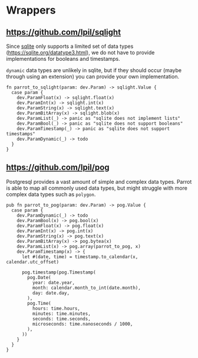 # Wrappers

## https://github.com/lpil/sqlight

Since [sqlite](https://sqlite.org/) only supports a limited set of data types (https://sqlite.org/datatype3.html),
we do not have to provide implementations for booleans and timestamps.

`dynamic` data types are unlikely in sqlite, but if they should occur (maybe through using an extension)
you can provide your own implementation.

```gleam
fn parrot_to_sqlight(param: dev.Param) -> sqlight.Value {
  case param {
    dev.ParamFloat(x) -> sqlight.float(x)
    dev.ParamInt(x) -> sqlight.int(x)
    dev.ParamString(x) -> sqlight.text(x)
    dev.ParamBitArray(x) -> sqlight.blob(x)
    dev.ParamList(_) -> panic as "sqlite does not implement lists"
    dev.ParamBool(_) -> panic as "sqlite does not support booleans"
    dev.ParamTimestamp(_) -> panic as "sqlite does not support timestamps"
    dev.ParamDynamic(_) -> todo
  }
}
```

## https://github.com/lpil/pog

Postgresql provides a vast amount of simple and complex data types. Parrot is able to map all commonly used data types,
but might struggle with more complex data types such as `polygon`.

```gleam
pub fn parrot_to_pog(param: dev.Param) -> pog.Value {
  case param {
    dev.ParamDynamic(_) -> todo
    dev.ParamBool(x) -> pog.bool(x)
    dev.ParamFloat(x) -> pog.float(x)
    dev.ParamInt(x) -> pog.int(x)
    dev.ParamString(x) -> pog.text(x)
    dev.ParamBitArray(x) -> pog.bytea(x)
    dev.ParamList(x) -> pog.array(parrot_to_pog, x)
    dev.ParamTimestamp(x) -> {
      let #(date, time) = timestamp.to_calendar(x, calendar.utc_offset)

      pog.timestamp(pog.Timestamp(
        pog.Date(
          year: date.year,
          month: calendar.month_to_int(date.month),
          day: date.day,
        ),
        pog.Time(
          hours: time.hours,
          minutes: time.minutes,
          seconds: time.seconds,
          microseconds: time.nanoseconds / 1000,
        ),
      ))
    }
  }
}
```
